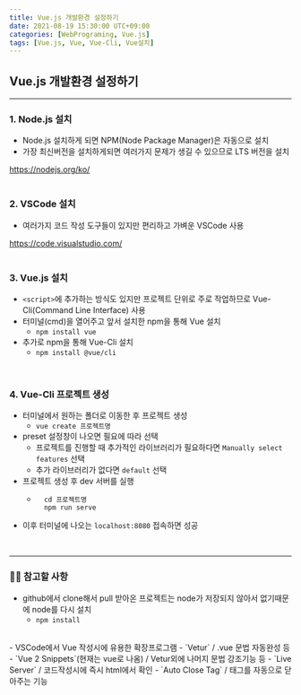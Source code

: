 ```yaml
---
title: Vue.js 개발환경 설정하기
date: 2021-08-19 15:30:00 UTC+09:00
categories: [WebPrograming, Vue.js]
tags: [Vue.js, Vue, Vue-Cli, Vue설치]
---
```


## Vue.js 개발환경 설정하기

---

### 1. Node.js 설치
- Node.js 설치하게 되면 NPM(Node Package Manager)은 자동으로 설치
- 가장 최신버전을 설치하게되면 여러가지 문제가 생길 수 있으므로 LTS 버전을 설치

https://nodejs.org/ko/  
<br>

### 2. VSCode 설치
- 여러가지 코드 작성 도구들이 있지만 편리하고 가벼운 VSCode 사용

https://code.visualstudio.com/  
<br>

### 3. Vue.js 설치
- `<script>`에 추가하는 방식도 있지만 프로젝트 단위로 주로 작업하므로 Vue-Cli(Command Line Interface) 사용
- 터미널(cmd)을 열어주고 앞서 설치한 npm을 통해 Vue 설치
    - ```npm install vue```
- 추가로 npm을 통해 Vue-Cli 설치
    - ```npm install @vue/cli```  
<br>


### 4. Vue-Cli 프로젝트 생성
- 터미널에서 원하는 폴더로 이동한 후 프로젝트 생성
    - ```vue create 프로젝트명```
- preset 설정창이 나오면 필요에 따라 선택
    - 프로젝트를 진행할 때 추가적인 라이브러리가 필요하다면 `Manually select features` 선택
    - 추가 라이브러리가 없다면 `default` 선택
- 프로젝트 생성 후 dev 서버를 실행
    - ```
        cd 프로젝트명 
        npm run serve
- 이후 터미널에 나오는 `localhost:8080` 접속하면 성공  
<br>

---

### 🤷‍♂️ 참고할 사항
- github에서 clone해서 pull 받아온 프로젝트는 node가 저장되지 않아서 없기때문에 node를 다시 설치
    - ```npm install```  
<br>
- VSCode에서 Vue 작성시에 유용한 확장프로그램
    - `Vetur` / .vue 문법 자동완성 등
    - `Vue 2 Snippets`(현재는 vue로 나옴) / Vetur외에 나머지 문법 강조기능 등
    - `Live Server` / 코드작성시에 즉시 html에서 확인
    - `Auto Close Tag` / 태그를 자동으로 닫아주는 기능  
<br>

